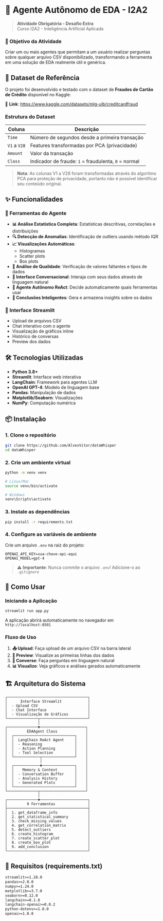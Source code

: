 # 🤖 Agente Autônomo de EDA - I2A2

> **Atividade Obrigatória - Desafio Extra**  
> Curso I2A2 - Inteligência Artificial Aplicada

### 🎯 Objetivo da Atividade

Criar um ou mais agentes que permitam a um usuário realizar perguntas sobre qualquer arquivo CSV disponibilizado, transformando a ferramenta em uma solução de EDA realmente útil e genérica.

## 📁 Dataset de Referência

O projeto foi desenvolvido e testado com o dataset de **Fraudes de Cartão de Crédito** disponível no Kaggle:

🔗 **Link**: https://www.kaggle.com/datasets/mlg-ulb/creditcardfraud

### Estrutura do Dataset

| Coluna       | Descrição                                            |
| ------------ | ---------------------------------------------------- |
| `Time`       | Número de segundos desde a primeira transação        |
| `V1` a `V28` | Features transformadas por PCA (privacidade)         |
| `Amount`     | Valor da transação                                   |
| `Class`      | Indicador de fraude: `1` = fraudulenta, `0` = normal |

> **Nota**: As colunas V1 a V28 foram transformadas através do algoritmo PCA para proteção de privacidade, portanto não é possível identificar seu conteúdo original.

## ✨ Funcionalidades

### 🔧 Ferramentas do Agente

- **📊 Análise Estatística Completa**: Estatísticas descritivas, correlações e distribuições
- **🔍 Detecção de Anomalias**: Identificação de outliers usando método IQR
- **📈 Visualizações Automáticas**:
  - Histogramas
  - Scatter plots
  - Box plots
- **🧹 Análise de Qualidade**: Verificação de valores faltantes e tipos de dados
- **💬 Interface Conversacional**: Interaja com seus dados através de linguagem natural
- **🤖 Agente Autônomo ReAct**: Decide automaticamente quais ferramentas usar
- **📝 Conclusões Inteligentes**: Gera e armazena insights sobre os dados

### 🎨 Interface Streamlit

- Upload de arquivos CSV
- Chat interativo com o agente
- Visualização de gráficos inline
- Histórico de conversas
- Preview dos dados

## 🛠️ Tecnologias Utilizadas

- **Python 3.8+**
- **Streamlit**: Interface web interativa
- **LangChain**: Framework para agentes LLM
- **OpenAI GPT-4**: Modelo de linguagem base
- **Pandas**: Manipulação de dados
- **Matplotlib/Seaborn**: Visualizações
- **NumPy**: Computação numérica

## 📦 Instalação

### 1. Clone o repositório

```bash
git clone https://github.com/AlvesVitor/dataWhisper
cd dataWhisper
```

### 2. Crie um ambiente virtual

```bash
python -m venv venv

# Linux/Mac
source venv/bin/activate

# Windows
venv\Scripts\activate
```

### 3. Instale as dependências

```bash
pip install -r requirements.txt
```

### 4. Configure as variáveis de ambiente

Crie um arquivo `.env` na raiz do projeto:

```env
OPENAI_API_KEY=sua-chave-api-aqui
OPENAI_MODEL=gpt-4
```

> ⚠️ **Importante**: Nunca commite o arquivo `.env`! Adicione-o ao `.gitignore`

## 🚀 Como Usar

### Iniciando a Aplicação

```bash
streamlit run app.py
```

A aplicação abrirá automaticamente no navegador em `http://localhost:8501`

### Fluxo de Uso

1. **📤 Upload**: Faça upload de um arquivo CSV na barra lateral
2. **👀 Preview**: Visualize as primeiras linhas dos dados
3. **💬 Converse**: Faça perguntas em linguagem natural
4. **📊 Visualize**: Veja gráficos e análises gerados automaticamente

## 🏗️ Arquitetura do Sistema

```
┌─────────────────────────────────────┐
│      Interface Streamlit            │
│  - Upload CSV                       │
│  - Chat Interface                   │
│  - Visualização de Gráficos         │
└──────────────┬──────────────────────┘
               │
┌──────────────▼─────────────────────┐
│         EDAAgent Class             │
│  ┌────────────────────────────┐    │
│  │  LangChain ReAct Agent     │    │
│  │  - Reasoning               │    │
│  │  - Action Planning         │    │
│  │  - Tool Selection          │    │
│  └────────────┬───────────────┘    │
│               │                    │
│  ┌────────────▼───────────────┐    │
│  │    Memory & Context        │    │
│  │  - Conversation Buffer     │    │
│  │  - Analysis History        │    │
│  │  - Generated Plots         │    │
│  └────────────────────────────┘    │
└──────────────┬─────────────────────┘
               │
┌──────────────▼──────────────────────┐
│         9 Ferramentas               │
├─────────────────────────────────────┤
│  1. get_dataframe_info              │
│  2. get_statistical_summary         │
│  3. check_missing_values            │
│  4. get_correlation_matrix          │
│  5. detect_outliers                 │
│  6. create_histogram                │
│  7. create_scatter_plot             │
│  8. create_box_plot                 │
│  9. add_conclusion                  │
└─────────────────────────────────────┘
```

## 📝 Requisitos (requirements.txt)

```txt
streamlit>=1.28.0
pandas>=2.0.0
numpy>=1.24.0
matplotlib>=3.7.0
seaborn>=0.12.0
langchain>=0.1.0
langchain-openai>=0.0.2
python-dotenv>=1.0.0
openai>=1.0.0
```

